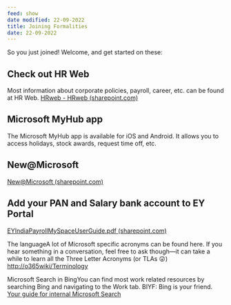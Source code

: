 ```yaml
---
feed: show
date modified: 22-09-2022
title: Joining Formalities
date: 22-09-2022
---
```


So you just joined! Welcome, and get started on these:

## Check out HR Web

Most information about corporate policies, payroll, career, etc. can be found at HR Web. [HRweb - HRweb (sharepoint.com)](https://microsoft.sharepoint.com/sites/hrw/Pages/Home.aspx)

## Microsoft MyHub app

The Microsoft MyHub app is available for iOS and Android. It allows you to access holidays, stock awards, request time off, etc.


## New@Microsoft

[New@Microsoft (sharepoint.com)](https://microsoft.sharepoint.com/sites/infopedia/GlobalLearning/Pages/NewEmployees.aspx)

## Add your PAN and Salary bank account to EY Portal

[EYIndiaPayrollMySpaceUserGuide.pdf (sharepoint.com)](https://microsoft.sharepoint.com/sites/hrw/DocLibrary/HRweb/Country/IN/EYIndiaPayrollMySpaceUserGuide.pdf)

The languageA lot of Microsoft specific acronyms can be found here. If you hear something in a conversation, feel free to ask though—it can take a while to learn all the Three Letter Acronyms (or TLAs 😜)  
[http://o365wiki/Terminology](http://o365wiki/Terminology)  
  

Microsoft Search in BingYou can find most work related resources by searching Bing and navigating to the Work tab. BIYF: Bing is your friend.  
[Your guide for internal Microsoft Search](https://microsoft.sharepoint.com/teams/FindingExperience/SitePages/Microsoft-Search.aspx "https://microsoft.sharepoint.com/teams/findingexperience/sitepages/microsoft-search.aspx")